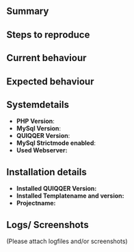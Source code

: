 
## Summary

## Steps to reproduce

## Current behaviour

## Expected behaviour

## Systemdetails
* **PHP Version**:  
* **MySql Version**:  
* **QUIQQER Version**: 
* **MySql Strictmode enabled**:
* **Used Webserver:**

## Installation details
* **Installed QUIQQER Version:**
* **Installed Templatename and version:**
* **Projectname:**

## Logs/ Screenshots

(Please attach logfiles and/or screenshots)